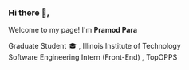 ### Hi there 👋,

Welcome to my page! I'm <b>Pramod Para</b> </br>
 
Graduate Student :mortar_board: , Illinois Institute of Technology  </br>
Software Engineering Intern  (Front-End) , TopOPPS
<!--
**armpod/armpod** is a ✨ _special_ ✨ repository because its `README.md` (this file) appears on your GitHub profile.

Here are some ideas to get you started:

- 🔭 I’m currently working on ...
- 🌱 I’m currently learning ...
- 👯 I’m looking to collaborate on ...
- 🤔 I’m looking for help with ...
- 💬 Ask me about ...
- 📫 How to reach me: ...
- 😄 Pronouns: ...
- ⚡ Fun fact: ...
-->
